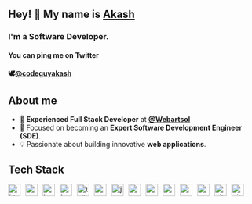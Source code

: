 ## Hey! 👋 My name is <a href="https://twitter.com/codeguyakash">Akash</a>
### I'm a Software Developer.

#### You can ping me on Twitter 
**&#128330;<a href="https://twitter.com/codeguyakash">@codeguyakash</a>**
      
## About me
- 💼 **Experienced Full Stack Developer** at **<a href="https://www.webartsol.com/">@Webartsol</a>**
- 🚀 Focused on becoming an **Expert Software Development Engineer (SDE)**.
- 💡 Passionate about building innovative **web applications**.
  
## Tech Stack

<div style="display: flex; align-items: center; justify-content: start; gap:10px;">
    <img src="https://cdn.jsdelivr.net/gh/devicons/devicon/icons/html5/html5-original.svg" width="25" height="25" alt="html5 logo">
    <img src="https://cdn.jsdelivr.net/gh/devicons/devicon/icons/css3/css3-original.svg" width="25" height="25" alt="css3 logo">
    <img src="https://cdn.jsdelivr.net/gh/devicons/devicon/icons/bootstrap/bootstrap-original.svg" width="25" height="25" alt="bootstrap_logo">
    <img src="https://cdn.simpleicons.org/angular/DD0031" width="25" height="25" alt="bootstrap_logo">
    <img src="https://cdn.simpleicons.org/tailwindcss/06B6D4" width="25" height="25" alt="tailwindcss_logo">
    <img src="https://cdn.simpleicons.org/mui/007FFF" width="25" height="25" alt="materialui_logo">
    <img src="https://cdn.jsdelivr.net/gh/devicons/devicon/icons/javascript/javascript-original.svg" width="25" height="25" alt="javascript_logo">
    <img src="https://cdn.jsdelivr.net/gh/devicons/devicon/icons/nextjs/nextjs-original.svg" width="25" height="25" alt="nextjs_logo">
    <img src="https://skillicons.dev/icons?i=mongodb" width="25" height="25" alt="mongodb_logo">
    <img src="https://skillicons.dev/icons?i=express" width="25" height="25" alt="express-logo">
    <img src="https://cdn.jsdelivr.net/gh/devicons/devicon/icons/react/react-original.svg" width="25" height="25" alt="react-logo">
    <img src="https://cdn.jsdelivr.net/gh/devicons/devicon/icons/nodejs/nodejs-original.svg" width="25" height="25" alt="nodejs_logo">
    <img src="https://cdn.jsdelivr.net/gh/devicons/devicon/icons/git/git-original.svg" width="25" height="25" alt="git-logo">
    <img src="https://skillicons.dev/icons?i=github" width="25" height="25" alt="github_logo">
</div>

